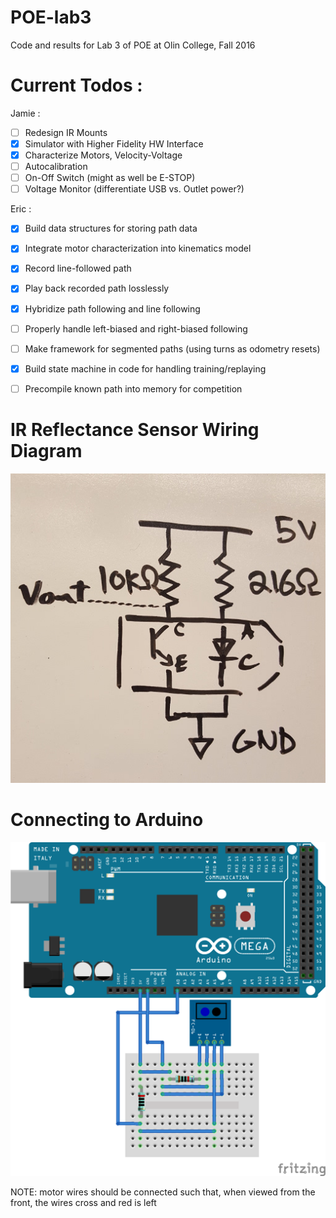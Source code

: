 # POE-lab3

Code and results for Lab 3 of POE at Olin College, Fall 2016

# Current Todos :

Jamie :

- [ ] Redesign IR Mounts
- [x] Simulator with Higher Fidelity HW Interface
- [x] Characterize Motors, Velocity-Voltage
- [ ] Autocalibration
- [ ] On-Off Switch (might as well be E-STOP)
- [ ] Voltage Monitor (differentiate USB vs. Outlet power?)

Eric :

- [x] Build data structures for storing path data
- [x] Integrate motor characterization into kinematics model
- [x] Record line-followed path
- [x] Play back recorded path losslessly
- [x] Hybridize path following and line following
- [ ] Properly handle left-biased and right-biased following
- [ ] Make framework for segmented paths (using turns as odometry resets)
- [x] Build state machine in code for handling training/replaying
- [ ] Precompile known path into memory for competition


# IR Reflectance Sensor Wiring Diagram

![IRWiring](images/ir_reader_wiring.jpg)

# Connecting to Arduino

![IRReader](images/ir_reader.png)

NOTE: motor wires should be connected such that, when viewed from the front, the wires cross and red is left